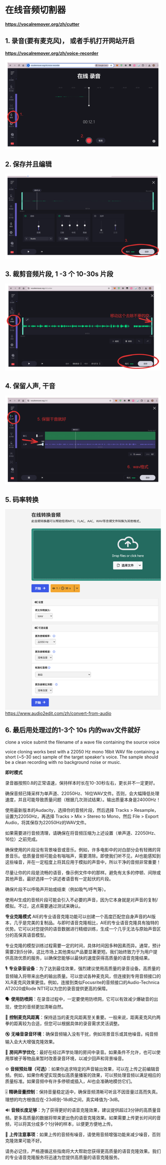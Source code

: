 # 在线音频切割器
**https://vocalremover.org/zh/cutter**

## 1. 录音(要有麦克风)， 或者手机打开网站开启
**https://vocalremover.org/zh/voice-recorder**

![在线录音](./fixture/1.png)

## 2. 保存并且编辑

![编辑录音](./fixture/2.png)


## 3. 裁剪音频片段, 1 -3 个 10-30s 片段
![裁剪录音](./fixture/3.png)

## 4. 保留人声, 干音

![保留人声](./fixture/4.png)

## 5. 码率转换
![采样率](./fixture/5.png)
https://www.audio2edit.com/zh/convert-from-audio
## 6. 最后用处理过的1-3个 10s 内的wav文件就好
clone a voice submit the filename of a wave file containing the source voice

voice cloning works best with a 22050 Hz mono 16bit WAV file containing a short (~5-30 sec) sample of the target speaker's voice. The sample should be a clean recording with no background noise or music.

**即时模式**

录音器按照0.8的正常语速，保持样本时长在10-30秒左右，更长并不一定更好。

确保音频已降采样为单声道、22050Hz、16位WAV文件。否则，会大幅降低处理速度，并且可能导致质量问题（根据几次测试结果）。输出质量本身是24000Hz！

使用最新版本的Audacity，选择你的音频片段，然后选择 Tracks > Resample，设置为22050Hz，再选择 Tracks > Mix > Stereo to Mono，然后 File > Export Audio，将其保存为22050Hz的WAV文件。

如果需要进行音频清理，请确保在将音频压缩为上述设置（单声道、22050Hz、16位）之前完成。

确保使用的片段没有背景噪音或音乐。例如，许多电影中的对白部分会有轻微的背景音乐。低质量音频可能会有嗡嗡声，需要清除。即使我们听不见，AI也能感知到这些噪音，并在一定程度上将其应用于模拟的声音中，所以干净的音频非常重要！

尽量让你的片段是流畅的语音，像示例文件中的那样。避免有太多的停顿、间隙或其他声音。最好选择一个讲述者语音有一定起伏的片段。

确保片段不以呼吸声开始或结束（例如吸气/呼气等）。

使用AI生成的音频片段可能会引入不必要的声音，因为它本身就是对声音的复制/模拟。不过，这点需要通过测试来确认。

**专业克隆模式**
AIE的专业语音克隆功能可以创建一个高度匹配您自身声音的AI版本，几乎是完美的复制品。与即时语音克隆相比，AIE的专业语音克隆具有独特的优势。它可以对您提供的语音数据进行精细训练，生成一个几乎无法与原始声音区分的高保真语音模型。

专业克隆的模型训练过程需要一定的时间，具体时间因多种因素而异。通常，预计需要2到5分钟，这比市场上其他类似产品要显著更短。我们始终致力于为用户提供高效优质的服务，以确保您能够以最快的速度获得高质量的语音克隆结果。

🎙️ **专业录音设备**：为了达到最佳效果，强烈建议使用高质量的录音设备。高质量的音频输入将带来出色的输出质量。可以尝试各种麦克风，但连接到专用音频接口的XLR麦克风效果更佳。例如，连接到类似Focusrite的音频接口的Audio-Technica AT2020或Rode NT1可以为您的录音提供更高的保障。

🗣️ **使用防喷网**：在录音过程中，一定要使用防喷网，它可以有效减少爆破音的出现，使您的音频更加清晰自然。

📏 **控制麦克风距离**：保持适当的麦克风距离至关重要。一般来说，距离麦克风约两拳的距离较为合适，但您可以根据具体的录音需求灵活调整。

🔇 **无噪音录音环境**：确保音频输入没有干扰，例如背景音乐或其他噪音。纯音频输入会大大增强克隆效果。

🎵 **房间声学优化**：最好在经过声学处理的房间中录音。如果条件不允许，也可以使用厚被子等物品来暂时改善录音环境，以减少回声和背景噪音。

⚙️ **音频预处理（可选）**：如果你追求特定的声音输出效果，可以在上传之前编辑音频。例如，如果你希望实现类似高质量播客的效果，可以预处理音频以满足相应的质量标准。如果音频中有许多停顿或插入，AI也会准确地模仿它们。

🎚️ **精确音量控制**：保持音量稳定适中，确保音频清晰可听且不因音量过高而失真。理想的均方根值应在-23dB到-18dB之间，真实峰值为-3dB。

🔊 **音频长度足够**：为了获得更好的语音克隆效果，建议提供超过3分钟的高质量音频。更多高质量的数据将带来更出色的语音克隆效果。如果需要上传更长时间的音频，可以将其分成多个1分钟的样本，以便更方便地上传。

📁 **上传注意事项**：如果上传的音频有噪音，请使用音频增强功能来减少噪音，否则克隆效果可能不好。

请务必记住，严格遵循这些指南将大大帮助您获得更高质量的语音克隆效果。我们的专业语音克隆服务将迅速为您提供高质量的语音克隆服务。
